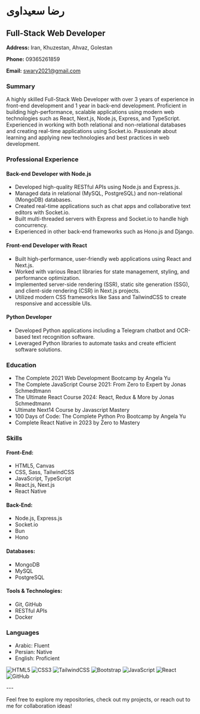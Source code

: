 
<body class="bg-gray-100 p-6">  
    <div class="max-w-3xl mx-auto bg-white p-8 rounded-lg shadow-lg">  
        <h1 class="text-3xl font-bold text-center">رضا سعیداوی</h1>  
        <h2 class="text-xl text-center">Full-Stack Web Developer</h2>  
        <div class="mt-4">  
            <p><strong>Address:</strong> Iran, Khuzestan, Ahvaz, Golestan</p>  
            <p><strong>Phone:</strong> 09365261859</p>  
            <p><strong>Email:</strong> <a href="mailto:swary2021@gmail.com" class="text-blue-500">swary2021@gmail.com</a></p>  
        </div>  
        <h3 class="text-2xl mt-6">Summary</h3>  
        <p>A highly skilled Full-Stack Web Developer with over 3 years of experience in front-end development and 1 year in back-end development. Proficient in building high-performance, scalable applications using modern web technologies such as React, Next.js, Node.js, Express, and TypeScript. Experienced in working with both relational and non-relational databases and creating real-time applications using Socket.io. Passionate about learning and applying new technologies and best practices in web development.</p>  
        <h3 class="text-2xl mt-6">Professional Experience</h3>  
        <h4 class="font-semibold">Back-end Developer with Node.js</h4>  
        <ul class="list-disc ml-5">  
            <li>Developed high-quality RESTful APIs using Node.js and Express.js.</li>  
            <li>Managed data in relational (MySQL, PostgreSQL) and non-relational (MongoDB) databases.</li>  
            <li>Created real-time applications such as chat apps and collaborative text editors with Socket.io.</li>  
            <li>Built multi-threaded servers with Express and Socket.io to handle high concurrency.</li>  
            <li>Experienced in other back-end frameworks such as Hono.js and Django.</li>  
        </ul>  
        <h4 class="font-semibold mt-4">Front-end Developer with React</h4>  
        <ul class="list-disc ml-5">  
            <li>Built high-performance, user-friendly web applications using React and Next.js.</li>  
            <li>Worked with various React libraries for state management, styling, and performance optimization.</li>  
            <li>Implemented server-side rendering (SSR), static site generation (SSG), and client-side rendering (CSR) in Next.js projects.</li>  
            <li>Utilized modern CSS frameworks like Sass and TailwindCSS to create responsive and accessible UIs.</li>  
        </ul>  
        <h4 class="font-semibold mt-4">Python Developer</h4>  
        <ul class="list-disc ml-5">  
            <li>Developed Python applications including a Telegram chatbot and OCR-based text recognition software.</li>  
            <li>Leveraged Python libraries to automate tasks and create efficient software solutions.</li>  
        </ul>  
        <h3 class="text-2xl mt-6">Education</h3>  
        <ul class="list-disc ml-5">  
            <li>The Complete 2021 Web Development Bootcamp by Angela Yu</li>  
            <li>The Complete JavaScript Course 2021: From Zero to Expert by Jonas Schmedtmann</li>  
            <li>The Ultimate React Course 2024: React, Redux & More by Jonas Schmedtmann</li>  
            <li>Ultimate Next14 Course by Javascript Mastery</li>  
            <li>100 Days of Code: The Complete Python Pro Bootcamp by Angela Yu</li>  
            <li>Complete React Native in 2023 by Zero to Mastery</li>  
        </ul>  
        <h3 class="text-2xl mt-6">Skills</h3>  
        <h4 class="font-semibold">Front-End:</h4>  
        <ul class="list-disc ml-5">  
            <li>HTML5, Canvas</li>  
            <li>CSS, Sass, TailwindCSS</li>  
            <li>JavaScript, TypeScript</li>  
            <li>React.js, Next.js</li>  
            <li>React Native</li>  
        </ul>  
        <h4 class="font-semibold mt-4">Back-End:</h4>  
        <ul class="list-disc ml-5">  
            <li>Node.js, Express.js</li>  
            <li>Socket.io</li>  
            <li>Bun</li>  
            <li>Hono</li>  
        </ul>  
        <h4 class="font-semibold mt-4">Databases:</h4>  
        <ul class="list-disc ml-5">  
            <li>MongoDB</li>  
            <li>MySQL</li>  
            <li>PostgreSQL</li>  
        </ul>  
        <h4 class="font-semibold mt-4">Tools & Technologies:</h4>  
        <ul class="list-disc ml-5">  
            <li>Git, GitHub</li>  
            <li>RESTful APIs</li>  
            <li>Docker</li>  
        </ul>  
        <h3 class="text-2xl mt-6">Languages</h3>  
        <ul class="list-disc ml-5">  
            <li>Arabic: Fluent</li>  
            <li>Persian: Native</li>  
            <li>English: Proficient</li>  
        </ul>  
    </div>  
</body>  
</html>  

<div>

![HTML5](https://img.shields.io/badge/html5-%23E34F26.svg?style=for-the-badge&logo=html5&logoColor=white)
![CSS3](https://img.shields.io/badge/css3-%231572B6.svg?style=for-the-badge&logo=css3&logoColor=white)
![TailwindCSS](https://img.shields.io/badge/tailwindcss-%2338B2AC.svg?style=for-the-badge&logo=tailwind-css&logoColor=white)
![Bootstrap](https://img.shields.io/badge/bootstrap-%238511FA.svg?style=for-the-badge&logo=bootstrap&logoColor=white)
![JavaScript](https://img.shields.io/badge/javascript-%23323330.svg?style=for-the-badge&logo=javascript&logoColor=%23F7DF1E)
![React](https://img.shields.io/badge/react-%2320232a.svg?style=for-the-badge&logo=react&logoColor=%2361DAFB)
![GitHub](https://img.shields.io/badge/github-%23121011.svg?style=for-the-badge&logo=github&logoColor=white)
</div>
---

Feel free to explore my repositories, check out my projects, or reach out to me for collaboration ideas!
